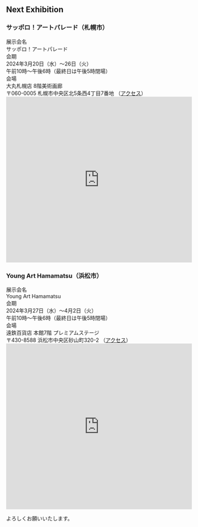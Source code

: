 ## Next Exhibition
### サッポロ！アートパレード（札幌市）

<div class="container mb-5">
  <div class="row border-bottom border-dark">
    <div class="col-md-2 col-sm-3 posteventheader">
      展示会名
    </div>
    <div class="col posteventdetail">
      サッポロ！アートパレード
    </div>
  </div>

  <div class="row border-bottom border-dark">
    <div class="col-md-2 col-sm-3 posteventheader">
      会期
    </div>
    <div class="col posteventdetail">
      2024年3月20日（水）～26日（火）<br>
      午前10時～午後6時（最終日は午後5時閉場）
    </div>
  </div>

  <div class="row border-bottom border-dark">
    <div class="col-md-2 col-sm-3 posteventheader">
      会場
    </div>
    <div class="col posteventdetail">
      大丸札幌店 8階美術画廊<br>
      〒060-0005 札幌市中央区北5条西4丁目7番地
      （<a href="https://www.daimaru.co.jp/sapporo/access.html" target="_blank">アクセス</a>）
    </div>
  </div>
</div>

<iframe src="https://www.google.com/maps/embed?pb=!1m14!1m8!1m3!1d1981.453433251607!2d141.34781507359108!3d43.0675123071794!3m2!1i1024!2i768!4f13.1!3m3!1m2!1s0x5f0b2953dff59731%3A0x6bf74cb37f50c042!2sDaimaru%20Sapporo!5e0!3m2!1sen!2sjp!4v1709520860963!5m2!1sen!2sjp" width="100%" height="450" style="border:0;" allowfullscreen="" loading="lazy" referrerpolicy="no-referrer-when-downgrade"></iframe>

### Young Art Hamamatsu（浜松市）

<div class="container mb-5">
  <div class="row border-bottom border-dark">
    <div class="col-md-2 col-sm-3 posteventheader">
      展示会名
    </div>
    <div class="col posteventdetail">
      Young Art Hamamatsu
    </div>
  </div>

  <div class="row border-bottom border-dark">
    <div class="col-md-2 col-sm-3 posteventheader">
      会期
    </div>
    <div class="col posteventdetail">
      2024年3月27日（水）～4月2日（火）<br>
      午前10時～午後6時（最終日は午後5時閉場）
    </div>
  </div>

  <div class="row border-bottom border-dark">
    <div class="col-md-2 col-sm-3 posteventheader">
      会場
    </div>
    <div class="col posteventdetail">
      遠鉄百貨店 本館7階 プレミアムステージ<br>
      〒430-8588 浜松市中央区砂山町320-2
      （<a href="https://www.endepa.com/access/" target="_blank">アクセス</a>）
    </div>
  </div>
</div>

<iframe src="https://www.google.com/maps/embed?pb=!1m18!1m12!1m3!1d205.00348029944863!2d137.73283872753382!3d34.70377540949158!2m3!1f0!2f0!3f0!3m2!1i1024!2i768!4f13.1!3m3!1m2!1s0x601ade79edf42743%3A0xb512a484af916eb7!2sEntetsu%20department%20store!5e0!3m2!1sen!2sjp!4v1710335839220!5m2!1sen!2sjp" width="100%" height="450" style="border:0;" allowfullscreen="" loading="lazy" referrerpolicy="no-referrer-when-downgrade"></iframe>

よろしくお願いいたします。
